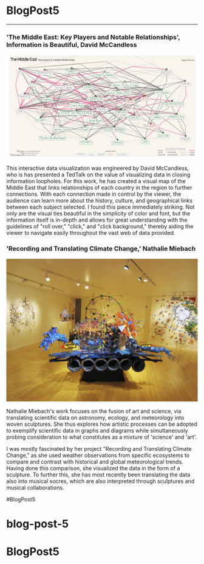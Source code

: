 # BlogPost5 
------

### 'The Middle East: Key Players and Notable Relationships', Information is Beautiful, David McCandless

![David McCandless](images/TheMiddleEast.png?raw=true "McCandless")

This interactive data visualization was engineered by David McCandless, who is has presented a TedTalk on the value of visualizing data in closing information loopholes. For this work, he has created a visual map of the Middle East that links relationships of each country in the region to further connections. With each connection made in control by the viewer, the audience can learn more about the history, culture, and geographical links between each subject selected. I found this piece immediately striking. Not only are the visual ties beautiful in the simplicity of color and font, but the information itself is in-depth and allows for great understanding with the guidelines of "roll over," "click," and "click background," thereby aiding the viewer to navigate easily throughout the vast web of data provided.  


### 'Recording and Translating Climate Change,' Nathalie Miebach

![Nathalie Miebach](images/ClimateChange.png?raw=true "Nathalie Miebach")

Nathalie Miebach's work focuses on the fusion of art and science, via translating scientific data on astronomy, ecology, and meteorology into woven sculptures. She thus explores how artistic processes can be adopted to exemplify scientific data in graphs and diagrams while simultaneously probing consideration to what constitutes as a mixture of 'science' and 'art'. 

I was mostly fascinated by her project "Recording and Translating Climate Change," as she used weather observations from specific ecosystems to compare and contrast with historical and global meteorological trends. Having done this comparison, she visualized the data in the form of a sculpture. To further this, she has most recently been translating the data also into musical socres, which are also interpreted through sculptures and musical collaborations.

#BlogPost5
# blog-post-5
# BlogPost5
